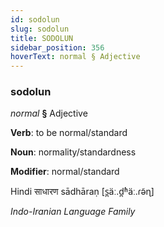 ```yaml
---
id: sodolun
slug: sodolun
title: SODOLUN
sidebar_position: 356
hoverText: normal § Adjective
---
```


### sodolun

*normal* **§** Adjective

**Verb**: to be normal/standard

**Noun**: normality/standardness

**Modifier**: normal/standard

Hindi साधारण sādhāraṇ [s̪äː.d̪ʱäː.ɾə̃ɳ]

*Indo-Iranian Language Family*
